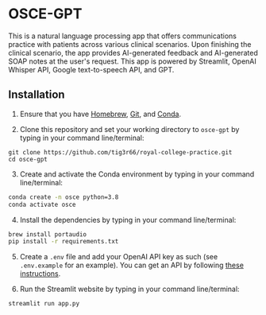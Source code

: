 # OSCE-GPT

This is a natural language processing app that offers communications practice with patients across various clinical scenarios. Upon finishing the clinical scenario, the app provides AI-generated feedback and AI-generated SOAP notes at the user's request. This app is powered by Streamlit, OpenAI Whisper API, Google text-to-speech API, and GPT.

## Installation

1. Ensure that you have [Homebrew](https://brew.sh/), [Git](https://git-scm.com/downloads), and [Conda](https://docs.conda.io/projects/conda/en/latest/user-guide/install/index.html).

2. Clone this repository and set your working directory to `osce-gpt` by typing in your command line/terminal:

```
git clone https://github.com/tig3r66/royal-college-practice.git
cd osce-gpt
```

3. Create and activate the Conda environment by typing in your command line/terminal:

```bash
conda create -n osce python=3.8
conda activate osce
```

4. Install the dependencies  by typing in your command line/terminal:

```bash
brew install portaudio
pip install -r requirements.txt
```

5. Create a `.env` file and add your OpenAI API key as such (see `.env.example` for an example). You can get an API by following [these instructions](https://help.openai.com/en/articles/4936850-where-do-i-find-my-secret-api-key).

5. Run the Streamlit website by typing in your command line/terminal:

```bash
streamlit run app.py
```
